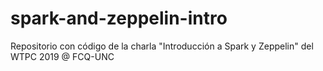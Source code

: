 # spark-and-zeppelin-intro
Repositorio con código de la charla "Introducción a Spark y Zeppelin" del WTPC 2019 @ FCQ-UNC
